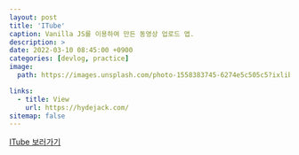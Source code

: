 ```yaml
---
layout: post
title: 'ITube'
caption: Vanilla JS를 이용하여 만든 동영상 업로드 앱.
description: >
date: 2022-03-10 08:45:00 +0900
categories: [devlog, practice]  
image: 
  path: https://images.unsplash.com/photo-1558383745-6274e5c505c5?ixlib=rb-4.0.3&ixid=MnwxMjA3fDB8MHxwaG90by1wYWdlfHx8fGVufDB8fHx8&auto=format&fit=crop&w=1065&q=80

links:
  - title: View
    url: https://hydejack.com/
sitemap: false
---
```


<a href="https://itube-reloaded.herokuapp.com" target="_blank">ITube 보러가기